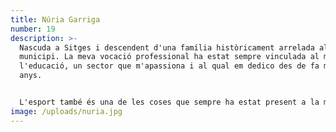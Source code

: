 ```yaml
---
title: Núria Garriga
number: 19
description: >-
  Nascuda a Sitges i descendent d'una família històricament arrelada al
  municipi. La meva vocació professional ha estat sempre vinculada al món de
  l'educació, un sector que m'apassiona i al qual em dedico des de fa més de 20
  anys.


  L'esport també és una de les coses que sempre ha estat present a la meva vida, i em vaig dedicar a la gimnàstica rítmica i esportiva. També soc membre de les Caramelles sitgetanes i participo en el carnaval de Sitges amb la colla Asaco.
image: /uploads/nuria.jpg
---
```

